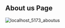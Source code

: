 ## About us Page

![localhost_5173_aboutus](https://github.com/user-attachments/assets/75f67b0a-d629-4502-95f0-93038734ecc0)
